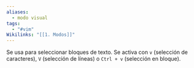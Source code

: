 ```yaml
---
aliases:
  - modo visual
tags:
  - "#vim"
Wikilinks: "[[1. Modos]]"
---
```



Se usa para seleccionar bloques de texto. Se activa con `v` (selección de caracteres), `V` (selección de líneas) o `Ctrl + v` (selección en bloque).

